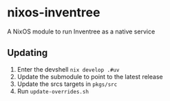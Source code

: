 # nixos-inventree

A NixOS module to run Inventree as a native service

## Updating

1. Enter the devshell `nix develop .#uv`
2. Update the submodule to point to the latest release
3. Update the srcs targets in `pkgs/src`
3. Run `update-overrides.sh`